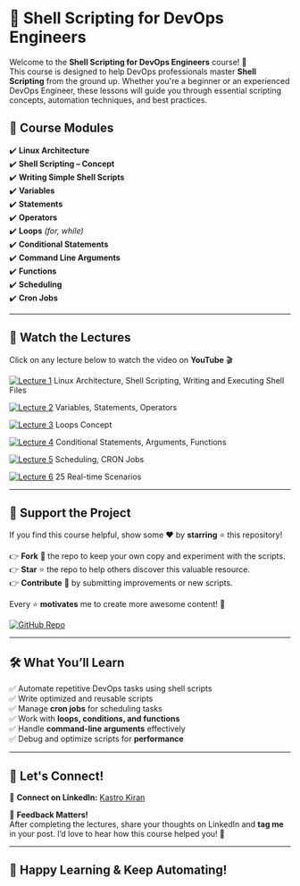 # 🚀 Shell Scripting for DevOps Engineers  

Welcome to the **Shell Scripting for DevOps Engineers** course! 🎯  
This course is designed to help DevOps professionals master **Shell Scripting** from the ground up. Whether you're a beginner or an experienced DevOps Engineer, these lessons will guide you through essential scripting concepts, automation techniques, and best practices.  

## 📌 Course Modules  
✔️ **Linux Architecture**  
✔️ **Shell Scripting – Concept**  
✔️ **Writing Simple Shell Scripts**  
✔️ **Variables**  
✔️ **Statements**  
✔️ **Operators**  
✔️ **Loops** *(for, while)*  
✔️ **Conditional Statements**  
✔️ **Command Line Arguments**  
✔️ **Functions**  
✔️ **Scheduling**  
✔️ **Cron Jobs**  

---

## 🎥 Watch the Lectures  

Click on any lecture below to watch the video on **YouTube** 🎬  

[![Lecture 1](https://img.shields.io/badge/-Lecture%201-red?style=for-the-badge&logo=youtube)](https://youtu.be/pEnSvs1yj9Q)  Linux Architecture, Shell Scripting, Writing and Executing Shell Files

[![Lecture 2](https://img.shields.io/badge/-Lecture%202-red?style=for-the-badge&logo=youtube)](https://youtu.be/P_Qwmt9bM-Q)  Variables, Statements, Operators

[![Lecture 3](https://img.shields.io/badge/-Lecture%203-red?style=for-the-badge&logo=youtube)](https://youtu.be/EhkcHZej01w)  Loops Concept

[![Lecture 4](https://img.shields.io/badge/-Lecture%204-red?style=for-the-badge&logo=youtube)](https://youtu.be/BjJ2YHNzN8o)  Conditional Statements, Arguments, Functions 

[![Lecture 5](https://img.shields.io/badge/-Lecture%205-red?style=for-the-badge&logo=youtube)](https://youtu.be/vL9P4zPTqUE)  Scheduling, CRON Jobs

[![Lecture 6](https://img.shields.io/badge/-Lecture%205-red?style=for-the-badge&logo=youtube)](https://www.youtube.com/watch?v=YOUR_VIDEO_LINK_5)  25 Real-time Scenarios

---

## 🌟 Support the Project  

If you find this course helpful, show some ❤️ by **starring** ⭐ this repository!  

👉 **Fork** 🍴 the repo to keep your own copy and experiment with the scripts.  
👉 **Star** ⭐ the repo to help others discover this valuable resource.  
👉 **Contribute** 🤝 by submitting improvements or new scripts.  

Every ⭐ **motivates** me to create more awesome content! 🚀  

[![GitHub Repo](https://img.shields.io/badge/Fork%20%26%20Star%20the%20Repo-Click%20Here-brightgreen?style=for-the-badge&logo=github)](https://github.com/KastroVKiran/ShellScriptingforDevOpsEngineering.git)  

---

## 🛠 What You’ll Learn  
✅ Automate repetitive DevOps tasks using shell scripts  
✅ Write optimized and reusable scripts  
✅ Manage **cron jobs** for scheduling tasks  
✅ Work with **loops, conditions, and functions**  
✅ Handle **command-line arguments** effectively  
✅ Debug and optimize scripts for **performance**  

---

## 🤝 Let's Connect!  

🔗 **Connect on LinkedIn:** [Kastro Kiran](https://www.linkedin.com/in/kastro-kiran/)  

📢 **Feedback Matters!**  
After completing the lectures, share your thoughts on LinkedIn and **tag me** in your post. I’d love to hear how this course helped you! 🚀  

---

## 🎉 Happy Learning & Keep Automating!  
